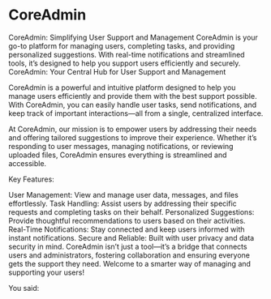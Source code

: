 # CoreAdmin
CoreAdmin: Simplifying User Support and Management  CoreAdmin is your go-to platform for managing users, completing tasks, and providing personalized suggestions. With real-time notifications and streamlined tools, it’s designed to help you support users efficiently and securely.
CoreAdmin: Your Central Hub for User Support and Management

CoreAdmin is a powerful and intuitive platform designed to help you manage users efficiently and provide them with the best support possible. With CoreAdmin, you can easily handle user tasks, send notifications, and keep track of important interactions—all from a single, centralized interface.

At CoreAdmin, our mission is to empower users by addressing their needs and offering tailored suggestions to improve their experience. Whether it’s responding to user messages, managing notifications, or reviewing uploaded files, CoreAdmin ensures everything is streamlined and accessible.

Key Features:

User Management: View and manage user data, messages, and files effortlessly.
Task Handling: Assist users by addressing their specific requests and completing tasks on their behalf.
Personalized Suggestions: Provide thoughtful recommendations to users based on their activities.
Real-Time Notifications: Stay connected and keep users informed with instant notifications.
Secure and Reliable: Built with user privacy and data security in mind.
CoreAdmin isn’t just a tool—it’s a bridge that connects users and administrators, fostering collaboration and ensuring everyone gets the support they need. Welcome to a smarter way of managing and supporting your users!





You said:
